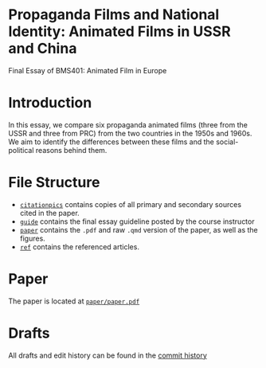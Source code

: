 # Propaganda Films and National Identity: Animated Films in USSR and China

Final Essay of BMS401: Animated Film in Europe

# Introduction

In this essay, we compare six propaganda animated films (three from the USSR and three from PRC) from the two countries in the 1950s and 1960s. We aim to identify the differences between these films and the social-political reasons behind them.

# File Structure

- [`citationpics`](https://github.com/yulexun/propaganda-film-analysis/tree/main/citationpics) contains copies of all primary and secondary sources cited in the paper.
- [`guide`](https://github.com/yulexun/propaganda-film-analysis/tree/main/guide) contains the final essay guideline posted by the course instructor
- [`paper`](https://github.com/yulexun/propaganda-film-analysis/tree/main/paper) contains the `.pdf` and raw `.qmd` version of the paper, as well as the figures.
- [`ref`](https://github.com/yulexun/propaganda-film-analysis/tree/main/ref) contains the referenced articles.

# Paper

The paper is located at [`paper/paper.pdf`](https://github.com/yulexun/propaganda-film-analysis/blob/main/paper/paper.pdf)

# Drafts

All drafts and edit history can be found in the [commit history](https://github.com/yulexun/propaganda-film-analysis/commits/main/)
